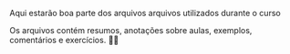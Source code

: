Aqui estarão boa parte dos arquivos arquivos utilizados durante o curso

Os arquivos contém resumos, anotações sobre aulas, exemplos, comentários e exercícios. 👨‍🎓
